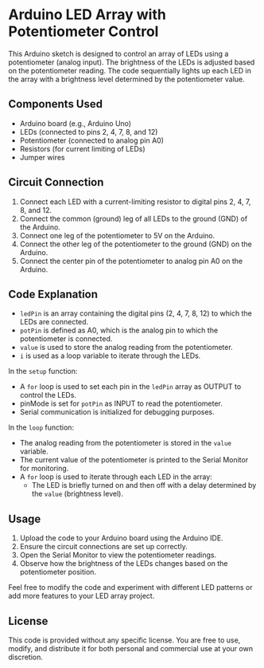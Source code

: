# Arduino LED Array with Potentiometer Control

This Arduino sketch is designed to control an array of LEDs using a potentiometer (analog input). The brightness of the LEDs is adjusted based on the potentiometer reading. The code sequentially lights up each LED in the array with a brightness level determined by the potentiometer value.

## Components Used

- Arduino board (e.g., Arduino Uno)
- LEDs (connected to pins 2, 4, 7, 8, and 12)
- Potentiometer (connected to analog pin A0)
- Resistors (for current limiting of LEDs)
- Jumper wires

## Circuit Connection

1. Connect each LED with a current-limiting resistor to digital pins 2, 4, 7, 8, and 12.
2. Connect the common (ground) leg of all LEDs to the ground (GND) of the Arduino.
3. Connect one leg of the potentiometer to 5V on the Arduino.
4. Connect the other leg of the potentiometer to the ground (GND) on the Arduino.
5. Connect the center pin of the potentiometer to analog pin A0 on the Arduino.

## Code Explanation

- `ledPin` is an array containing the digital pins (2, 4, 7, 8, 12) to which the LEDs are connected.
- `potPin` is defined as A0, which is the analog pin to which the potentiometer is connected.
- `value` is used to store the analog reading from the potentiometer.
- `i` is used as a loop variable to iterate through the LEDs.

In the `setup` function:
- A `for` loop is used to set each pin in the `ledPin` array as OUTPUT to control the LEDs.
- pinMode is set for `potPin` as INPUT to read the potentiometer.
- Serial communication is initialized for debugging purposes.

In the `loop` function:
- The analog reading from the potentiometer is stored in the `value` variable.
- The current value of the potentiometer is printed to the Serial Monitor for monitoring.
- A `for` loop is used to iterate through each LED in the array:
  - The LED is briefly turned on and then off with a delay determined by the `value` (brightness level).

## Usage

1. Upload the code to your Arduino board using the Arduino IDE.
2. Ensure the circuit connections are set up correctly.
3. Open the Serial Monitor to view the potentiometer readings.
4. Observe how the brightness of the LEDs changes based on the potentiometer position.

Feel free to modify the code and experiment with different LED patterns or add more features to your LED array project.

## License

This code is provided without any specific license. You are free to use, modify, and distribute it for both personal and commercial use at your own discretion.
